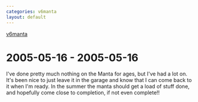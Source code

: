 ```yaml
---
categories: v6manta
layout: default
---
```


[v6manta](/v6manta)

# 2005-05-16 - 2005-05-16 
I've done pretty much nothing on the Manta for ages, but I've had a lot on. It's been nice to just leave it in the garage and know that I can come back to it when I'm ready. In the summer the manta should get a load of stuff done, and hopefully come close to completion, if not even complete!!